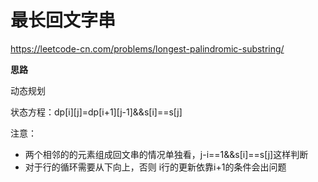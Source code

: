 # 最长回文字串


https://leetcode-cn.com/problems/longest-palindromic-substring/

**思路**

动态规划

状态方程：dp[i][j]=dp[i+1][j-1]&&s[i]==s[j]

注意：

* 两个相邻的的元素组成回文串的情况单独看，j-i==1&&s[i]==s[j]这样判断
* 对于行的循环需要从下向上，否则
i行的更新依靠i+1的条件会出问题
